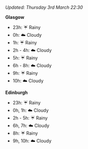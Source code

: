 *Updated: Thursday 3rd March 22:30*

**Glasgow**

* 23h: :umbrella: Rainy
* 0h: :cloud: Cloudy
* 1h: :umbrella: Rainy
* 2h - 4h: :cloud: Cloudy
* 5h: :umbrella: Rainy
* 6h - 8h: :cloud: Cloudy
* 9h: :umbrella: Rainy
* 10h: :cloud: Cloudy

**Edinburgh**

* 23h: :umbrella: Rainy
* 0h, 1h: :cloud: Cloudy
* 2h - 5h: :umbrella: Rainy
* 6h, 7h: :cloud: Cloudy
* 8h: :umbrella: Rainy
* 9h, 10h: :cloud: Cloudy
